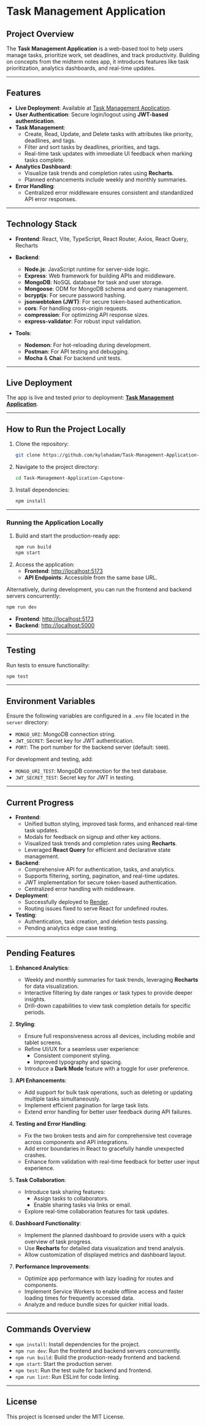# **Task Management Application**

## **Project Overview**
The **Task Management Application** is a web-based tool to help users manage tasks, prioritize work, set deadlines, and track productivity. Building on concepts from the midterm notes app, it introduces features like task prioritization, analytics dashboards, and real-time updates.

---

## **Features**
- **Live Deployment**: Available at [Task Management Application](https://task-management-application-0u47.onrender.com).
- **User Authentication**: Secure login/logout using **JWT-based authentication**.
- **Task Management**:
  - Create, Read, Update, and Delete tasks with attributes like priority, deadlines, and tags.
  - Filter and sort tasks by deadlines, priorities, and tags.
  - Real-time task updates with immediate UI feedback when marking tasks complete.
- **Analytics Dashboard**:
  - Visualize task trends and completion rates using **Recharts**.
  - Planned enhancements include weekly and monthly summaries.
- **Error Handling**:
  - Centralized error middleware ensures consistent and standardized API error responses.

---

## **Technology Stack**
- **Frontend**: React, Vite, TypeScript, React Router, Axios, React Query, Recharts  
- **Backend**:  
  - **Node.js**: JavaScript runtime for server-side logic.  
  - **Express**: Web framework for building APIs and middleware.  
  - **MongoDB**: NoSQL database for task and user storage.  
  - **Mongoose**: ODM for MongoDB schema and query management.  
  - **bcryptjs**: For secure password hashing.  
  - **jsonwebtoken (JWT)**: For secure token-based authentication.  
  - **cors**: For handling cross-origin requests.  
  - **compression**: For optimizing API response sizes.  
  - **express-validator**: For robust input validation.  

- **Tools**:  
  - **Nodemon**: For hot-reloading during development.  
  - **Postman**: For API testing and debugging.  
  - **Mocha** & **Chai**: For backend unit tests.  

---

## **Live Deployment**
The app is live and tested prior to deployment: **[Task Management Application](https://task-management-application-0u47.onrender.com)**.

---

## **How to Run the Project Locally**
1. Clone the repository:
   ```bash
   git clone https://github.com/kylehadam/Task-Management-Application-Capstone-.git
   ```
2. Navigate to the project directory:
   ```bash
   cd Task-Management-Application-Capstone-
   ```
3. Install dependencies:
   ```bash
   npm install
   ```

---

### **Running the Application Locally**
1. Build and start the production-ready app:
   ```bash
   npm run build
   npm start
   ```
2. Access the application:
   - **Frontend**: [http://localhost:5173](http://localhost:5173)
   - **API Endpoints**: Accessible from the same base URL.

Alternatively, during development, you can run the frontend and backend servers concurrently:
```bash
npm run dev
```
- **Frontend**: [http://localhost:5173](http://localhost:5173)
- **Backend**: [http://localhost:5000](http://localhost:5000)

---

## **Testing**
Run tests to ensure functionality:
```bash
npm test
```

---

## **Environment Variables**
Ensure the following variables are configured in a `.env` file located in the `server` directory:
- `MONGO_URI`: MongoDB connection string.
- `JWT_SECRET`: Secret key for JWT authentication.
- `PORT`: The port number for the backend server (default: `5000`).

For development and testing, add:
- `MONGO_URI_TEST`: MongoDB connection for the test database.
- `JWT_SECRET_TEST`: Secret key for JWT in testing.

---

## **Current Progress**
- **Frontend**:
  - Unified button styling, improved task forms, and enhanced real-time task updates.
  - Modals for feedback on signup and other key actions.
  - Visualized task trends and completion rates using **Recharts**.
  - Leveraged **React Query** for efficient and declarative state management.
- **Backend**:
  - Comprehensive API for authentication, tasks, and analytics.
  - Supports filtering, sorting, pagination, and real-time updates.
  - JWT implementation for secure token-based authentication.
  - Centralized error handling with middleware.
- **Deployment**:
  - Successfully deployed to [Render](https://render.com).
  - Routing issues fixed to serve React for undefined routes.
- **Testing**:
  - Authentication, task creation, and deletion tests passing.
  - Pending analytics edge case testing.

---

## **Pending Features**
1. **Enhanced Analytics**:
   - Weekly and monthly summaries for task trends, leveraging **Recharts** for data visualization.
   - Interactive filtering by date ranges or task types to provide deeper insights.
   - Drill-down capabilities to view task completion details for specific periods.

2. **Styling**:
   - Ensure full responsiveness across all devices, including mobile and tablet screens.
   - Refine UI/UX for a seamless user experience:
     - Consistent component styling.
     - Improved typography and spacing.
   - Introduce a **Dark Mode** feature with a toggle for user preference.

3. **API Enhancements**:
   - Add support for bulk task operations, such as deleting or updating multiple tasks simultaneously.
   - Implement efficient pagination for large task lists.
   - Extend error handling for better user feedback during API failures.

4. **Testing and Error Handling**:
   - Fix the two broken tests and aim for comprehensive test coverage across components and API integrations.
   - Add error boundaries in React to gracefully handle unexpected crashes.
   - Enhance form validation with real-time feedback for better user input experience.

5. **Task Collaboration**:
   - Introduce task sharing features:
     - Assign tasks to collaborators.
     - Enable sharing tasks via links or email.
   - Explore real-time collaboration features for task updates.

6. **Dashboard Functionality**:
   - Implement the planned dashboard to provide users with a quick overview of task progress.
   - Use **Recharts** for detailed data visualization and trend analysis.
   - Allow customization of displayed metrics and dashboard layout.

7. **Performance Improvements**:
   - Optimize app performance with lazy loading for routes and components.
   - Implement Service Workers to enable offline access and faster loading times for frequently accessed data.
   - Analyze and reduce bundle sizes for quicker initial loads.

---

## **Commands Overview**
- `npm install`: Install dependencies for the project.
- `npm run dev`: Run the frontend and backend servers concurrently.
- `npm run build`: Build the production-ready frontend and backend.
- `npm start`: Start the production server.
- `npm test`: Run the test suite for backend and frontend.
- `npm run lint`: Run ESLint for code linting.

---

## **License**
This project is licensed under the MIT License.
